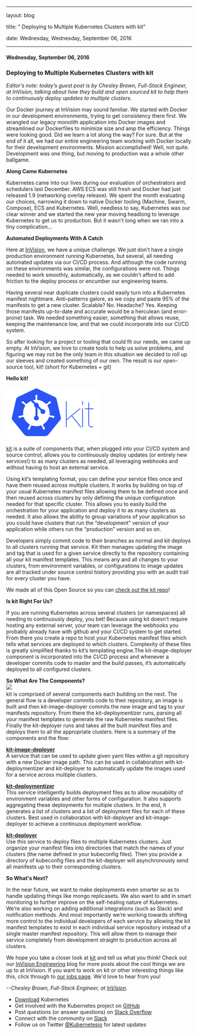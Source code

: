 ---

   layout: blog

   title:  " Deploying to Multiple Kubernetes Clusters with kit" 

   date:   Wednesday,  Wednesday, September 06, 2016 
 

   --- 
#### Wednesday, September 06, 2016 
### Deploying to Multiple Kubernetes Clusters with kit 
_Editor’s note: today’s guest post is by&nbsp;Chesley Brown, Full-Stack Engineer, at InVision, talking about how they build and open&nbsp;sourced kit to help them to continuously deploy updates to multiple clusters._  
  
Our Docker journey at InVision may sound familiar. We started with Docker in our development environments, trying to get consistency there first. We wrangled our legacy monolith application into Docker images and streamlined our Dockerfiles to minimize size and amp the efficiency. Things were looking good. Did we learn a lot along the way? For sure. But at the end of it all, we had our entire engineering team working with Docker locally for their development environments. Mission accomplished! Well, not quite. Development was one thing, but moving to production was a whole other ballgame.  
  
**Along Came Kubernetes**  
  
Kubernetes came into our lives during our evaluation of orchestrators and schedulers last December. AWS ECS was still fresh and Docker had just released 1.9 (networking overlay release). We spent the month evaluating our choices, narrowing it down to native Docker tooling (Machine, Swarm, Compose), ECS and Kubernetes. Well, needless to say, Kubernetes was our clear winner and we started the new year moving headlong to leverage Kubernetes to get us to production. But it wasn't long when we ran into a tiny complication...  
  
**Automated Deployments With A Catch**  
  
Here at [InVision](https://www.invisionapp.com/), we have a unique challenge. We just don’t have a single production environment running Kubernetes, but several, all needing automated updates via our CI/CD process. And although the code running on these environments was similar, the configurations were not. Things needed to work smoothly, automatically, as we couldn't afford to add friction to the deploy process or encumber our engineering teams.  
  
Having several near duplicate clusters could easily turn into a Kubernetes manifest nightmare. Anti-patterns galore, as we copy and paste 95% of the manifests to get a new cluster. Scalable? No. Headache? Yes. Keeping those manifests up-to-date and accurate would be a herculean (and error-prone) task. We needed something easier, something that allows reuse, keeping the maintenance low, and that we could incorporate into our CI/CD system.  
  
So after looking for a project or tooling that could fit our needs, we came up empty. At InVision, we love to create tools to help us solve problems, and figuring we may not be the only team in this situation we decided to roll up our sleeves and created something of our own. The result is our open-source tool, kit! (short for Kubernetes + git)  
  
**Hello kit!**  

[![](https://raw.githubusercontent.com/InVisionApp/kit/master/media/kit-logo-horz-sm.png)](https://raw.githubusercontent.com/InVisionApp/kit/master/media/kit-logo-horz-sm.png)
  
[kit](https://github.com/InVisionApp/kit) is a suite of components that, when plugged into your CI/CD system and source control, allows you to continuously deploy updates (or entirely new services!) to as many clusters as needed, all leveraging webhooks and without having to host an external service.  
  
Using kit’s templating format, you can define your service files once and have them reused across multiple clusters. It works by building on top of your usual Kubernetes manifest files allowing them to be defined once and then reused across clusters by only defining the unique configuration needed for that specific cluster. This allows you to easily build the orchestration for your application and deploy it to as many clusters as needed. It also allows the ability to group variations of your application so you could have clusters that run the “development” version of your application while others run the “production” version and so on.  
  
Developers simply commit code to their branches as normal and kit deploys to all clusters running that service. Kit then manages updating the image and tag that is used for a given service directly to the repository containing all your kit manifest templates. This means any and all changes to your clusters, from environment variables, or configurations to image updates are all tracked under source control history providing you with an audit trail for every cluster you have.  
  
We made all of this Open Source so you can [check out the kit repo](https://github.com/InVisionApp/kit)!  
  
**Is kit Right For Us?**  
  
If you are running Kubernetes across several clusters (or namespaces) all needing to continuously deploy, you bet! Because using kit doesn’t require hosting any external server, your team can leverage the webhooks you probably already have with github and your CI/CD system to get started. From there you create a repo to host your Kubernetes manifest files which tells what services are deployed to which clusters. Complexity of these files is greatly simplified thanks to kit’s templating engine.The kit-image-deployer component is incorporated into the CI/CD process and whenever a developer commits code to master and the build passes, it’s automatically deployed to all configured clusters.  
  
**So What Are The Components?**  
[![](https://4.bp.blogspot.com/-BdD0AgQKFWY/V87u5p7uw2I/AAAAAAAAArM/Z6_279MSn2AVDmO192GtPPTuVBbLgsHCQCLcB/s640/kit.png)](https://4.bp.blogspot.com/-BdD0AgQKFWY/V87u5p7uw2I/AAAAAAAAArM/Z6_279MSn2AVDmO192GtPPTuVBbLgsHCQCLcB/s1600/kit.png)  
kit is comprised of several components each building on the next. The general flow is a developer commits code to their repository, an image is built and then kit-image-deployer commits the new image and tag to your manifests repository. From there the kit-deploymentizer runs, parsing all your manifest templates to generate the raw Kubernetes manifest files. Finally the kit-deployer runs and takes all the built manifest files and deploys them to all the appropriate clusters. Here is a summary of the components and the flow:  
  
**[kit-image-deployer](https://github.com/InVisionApp/kit-image-deployer)**  
A service that can be used to update given yaml files within a git repository with a new Docker image path. This can be used in collaboration with kit-deploymentizer and kit-deployer to automatically update the images used for a service across multiple clusters.  
  
[**kit-deploymentizer**](https://github.com/InVisionApp/kit-deploymentizer)  
This service intelligently builds deployment files as to allow reusability of environment variables and other forms of configuration. It also supports aggregating these deployments for multiple clusters. In the end, it generates a list of clusters and a list of deployment files for each of these clusters. Best used in collaboration with kit-deployer and kit-image-deployer to achieve a continuous deployment workflow.  
  
[**kit-deployer**](https://github.com/InVisionApp/kit-deployer)  
Use this service to deploy files to multiple Kubernetes clusters. Just organize your manifest files into directories that match the names of your clusters (the name defined in your kubeconfig files). Then you provide a directory of kubeconfig files and the kit-deployer will asynchronously send all manifests up to their corresponding clusters.  
  
**So What's Next?**  
  
In the near future, we want to make deployments even smarter so as to handle updating things like mongo replicasets. We also want to add in smart monitoring to further improve on the self-healing nature of Kubernetes. We’re also working on adding additional integrations (such as Slack) and notification methods. And most importantly we’re working towards shifting more control to the individual developers of each service by allowing the kit manifest templates to exist in each individual service repository instead of a single master manifest repository. This will allow them to manage their service completely from development straight to production across all clusters.  
  
We hope you take a closer look at [kit](https://github.com/InVisionApp/kit) and tell us what you think! Check out our [InVision Engineering](http://engineering.invisionapp.com/) blog for more posts about the cool things we are up to at InVision. If you want to work on kit or other interesting things like this, click through to [our jobs page](https://www.invisionapp.com/company#jobs). We'd love to hear from you!  
  
  
_--Chesley Brown, Full-Stack Engineer, at&nbsp;[InVision](https://www.invisionapp.com/)._  
  

- [Download](http://get.k8s.io/) Kubernetes
- Get involved with the Kubernetes project on [GitHub](https://github.com/kubernetes/kubernetes) 
- Post questions (or answer questions) on [Stack Overflow](http://stackoverflow.com/questions/tagged/kubernetes) 
- Connect with the community on [Slack](http://slack.k8s.io/)
- Follow us on Twitter [@Kubernetesio](https://twitter.com/kubernetesio) for latest updates

